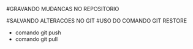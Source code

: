 #GRAVANDO MUDANCAS NO REPOSITORIO

#SALVANDO ALTERACOES NO GIT
#USO DO COMANDO GIT RESTORE
* comando git push
* comando git pull

